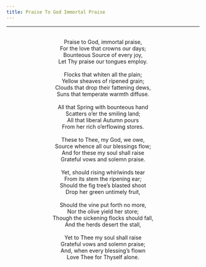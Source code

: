 ```yaml
---
title: Praise To God Immortal Praise
---
```


---
<center>
<br/>
Praise to God, immortal praise,<br/>
For the love that crowns our days;<br/>
Bounteous Source of every joy,<br/>
Let Thy praise our tongues employ.<br/>
<br/>
Flocks that whiten all the plain;<br/>
Yellow sheaves of ripened grain;<br/>
Clouds that drop their fattening dews,<br/>
Suns that temperate warmth diffuse.<br/>
<br/>
All that Spring with bounteous hand<br/>
Scatters o’er the smiling land;<br/>
All that liberal Autumn pours<br/>
From her rich o’erflowing stores.<br/>
<br/>
These to Thee, my God, we owe,<br/>
Source whence all our blessings flow;<br/>
And for these my soul shall raise<br/>
Grateful vows and solemn praise.<br/>
<br/>
Yet, should rising whirlwinds tear<br/>
From its stem the ripening ear;<br/>
Should the fig tree’s blasted shoot<br/>
Drop her green untimely fruit,<br/>
<br/>
Should the vine put forth no more,<br/>
Nor the olive yield her store;<br/>
Though the sickening flocks should fall,<br/>
And the herds desert the stall,<br/>
<br/>
Yet to Thee my soul shall raise<br/>
Grateful vows and solemn praise;<br/>
And, when every blessing’s flown<br/>
Love Thee for Thyself alone.<br/>

</center>